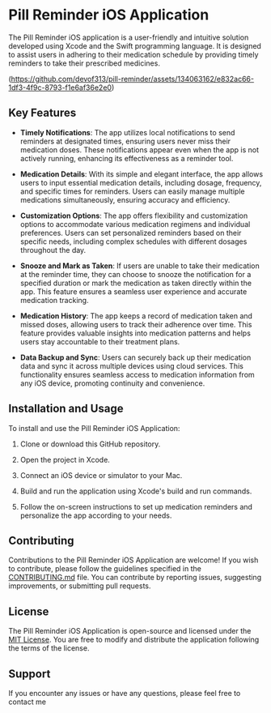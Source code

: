 # Pill Reminder iOS Application


The Pill Reminder iOS application is a user-friendly and intuitive solution developed using Xcode and the Swift programming language. It is designed to assist users in adhering to their medication schedule by providing timely reminders to take their prescribed medicines.



(https://github.com/devof313/pill-reminder/assets/134063162/e832ac66-1df3-4f9c-8793-f1e6af36e2e0)



## Key Features

- **Timely Notifications**: The app utilizes local notifications to send reminders at designated times, ensuring users never miss their medication doses. These notifications appear even when the app is not actively running, enhancing its effectiveness as a reminder tool.

- **Medication Details**: With its simple and elegant interface, the app allows users to input essential medication details, including dosage, frequency, and specific times for reminders. Users can easily manage multiple medications simultaneously, ensuring accuracy and efficiency.

- **Customization Options**: The app offers flexibility and customization options to accommodate various medication regimens and individual preferences. Users can set personalized reminders based on their specific needs, including complex schedules with different dosages throughout the day.

- **Snooze and Mark as Taken**: If users are unable to take their medication at the reminder time, they can choose to snooze the notification for a specified duration or mark the medication as taken directly within the app. This feature ensures a seamless user experience and accurate medication tracking.

- **Medication History**: The app keeps a record of medication taken and missed doses, allowing users to track their adherence over time. This feature provides valuable insights into medication patterns and helps users stay accountable to their treatment plans.

- **Data Backup and Sync**: Users can securely back up their medication data and sync it across multiple devices using cloud services. This functionality ensures seamless access to medication information from any iOS device, promoting continuity and convenience.

## Installation and Usage

To install and use the Pill Reminder iOS Application:

1. Clone or download this GitHub repository.

2. Open the project in Xcode.

3. Connect an iOS device or simulator to your Mac.

4. Build and run the application using Xcode's build and run commands.

5. Follow the on-screen instructions to set up medication reminders and personalize the app according to your needs.

## Contributing

Contributions to the Pill Reminder iOS Application are welcome! If you wish to contribute, please follow the guidelines specified in the [CONTRIBUTING.md](CONTRIBUTING.md) file. You can contribute by reporting issues, suggesting improvements, or submitting pull requests.

## License

The Pill Reminder iOS Application is open-source and licensed under the [MIT License](LICENSE). You are free to modify and distribute the application following the terms of the license.

## Support

If you encounter any issues or have any questions, please feel free to contact me


